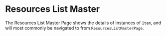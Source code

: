 # Resources List Master

The Resources List Master Page shows the details of instances of `Item`, and will most commonly be navigated to from `ResourcesListMasterPage`.
